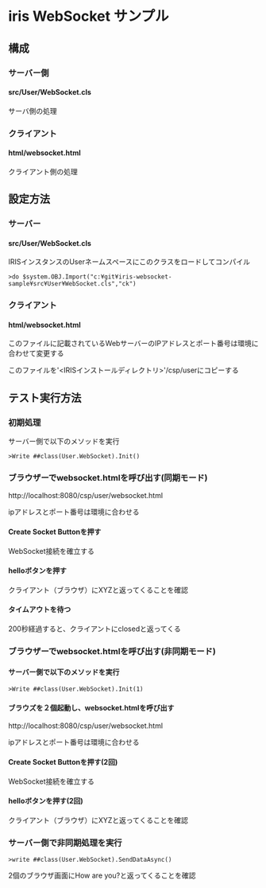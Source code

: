 # iris WebSocket サンプル

## 構成

### サーバー側

#### src/User/WebSocket.cls

サーバ側の処理

### クライアント

#### html/websocket.html

クライアント側の処理

## 設定方法

### サーバー

#### src/User/WebSocket.cls

IRISインスタンスのUserネームスペースにこのクラスをロードしてコンパイル

`>do $system.OBJ.Import("c:¥git¥iris-websocket-sample¥src¥User¥WebSocket.cls","ck")`

### クライアント

#### html/websocket.html

このファイルに記載されているWebサーバーのIPアドレスとポート番号は環境に合わせて変更する

このファイルを'<IRISインストールディレクトリ>'/csp/userにコピーする

## テスト実行方法

### 初期処理

サーバー側で以下のメソッドを実行

`>Write ##class(User.WebSocket).Init()`

### ブラウザーでwebsocket.htmlを呼び出す(同期モード)

http://localhost:8080/csp/user/websocket.html

ipアドレスとポート番号は環境に合わせる

#### Create Socket Buttonを押す

WebSocket接続を確立する

#### helloボタンを押す

クライアント（ブラウザ）にXYZと返ってくることを確認

#### タイムアウトを待つ

200秒経過すると、クライアントにclosedと返ってくる

### ブラウザーでwebsocket.htmlを呼び出す(非同期モード)

#### サーバー側で以下のメソッドを実行

`>Write ##class(User.WebSocket).Init(1)`

#### ブラウズを２個起動し、websocket.htmlを呼び出す

http://localhost:8080/csp/user/websocket.html

ipアドレスとポート番号は環境に合わせる

#### Create Socket Buttonを押す(2回)

WebSocket接続を確立する

#### helloボタンを押す(2回)

クライアント（ブラウザ）にXYZと返ってくることを確認

### サーバー側で非同期処理を実行

`>write ##class(User.WebSocket).SendDataAsync()`

2個のブラウザ画面にHow are you?と返ってくることを確認

